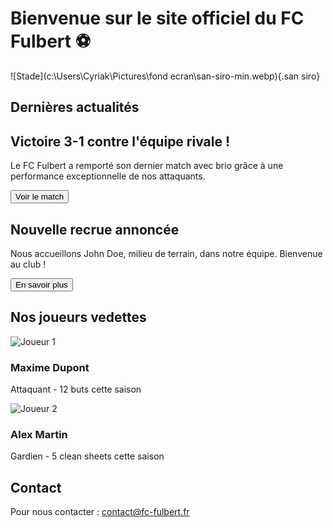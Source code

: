 # Bienvenue sur le site officiel du FC Fulbert ⚽

![Stade](c:\Users\Cyriak\Pictures\fond ecran\san-siro-min.webp){.san siro}

## Dernières actualités

<div class="actu-box">
  <h2>Victoire 3-1 contre l'équipe rivale !</h2>
  <p>Le FC Fulbert a remporté son dernier match avec brio grâce à une performance exceptionnelle de nos attaquants.</p>
  <button>Voir le match</button>
</div>

<div class="actu-box">
  <h2>Nouvelle recrue annoncée</h2>
  <p>Nous accueillons John Doe, milieu de terrain, dans notre équipe. Bienvenue au club !</p>
  <button>En savoir plus</button>
</div>

## Nos joueurs vedettes

<div class="card">
  <img src="images/joueur1.jpg" alt="Joueur 1">
  <h3>Maxime Dupont</h3>
  <p>Attaquant - 12 buts cette saison</p>
</div>

<div class="card">
  <img src="images/joueur2.jpg" alt="Joueur 2">
  <h3>Alex Martin</h3>
  <p>Gardien - 5 clean sheets cette saison</p>
</div>

## Contact

Pour nous contacter : [contact@fc-fulbert.fr](mailto:contact@fc-fulbert.fr)
